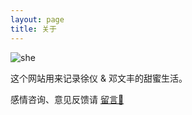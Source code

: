 ```yaml
---
layout: page
title: 关于
---
```


![she](https://z3.ax1x.com/2021/08/22/hpUUFs.jpg)

这个网站用来记录徐仪 & 邓文丰的甜蜜生活。

感情咨询、意见反馈请 [留言💬](https://github.com/xuyilife/xuyilife.github.io/issues/new)